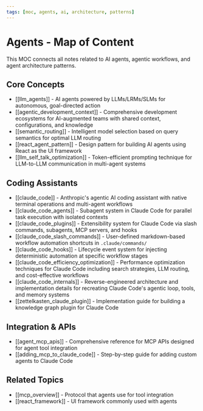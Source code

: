 ```yaml
---
tags: [moc, agents, ai, architecture, patterns]
---
```

# Agents - Map of Content

This MOC connects all notes related to AI agents, agentic workflows, and agent architecture patterns.

## Core Concepts

- [[llm_agents]] - AI agents powered by LLMs/LRMs/SLMs for autonomous, goal-directed action
- [[agentic_development_context]] - Comprehensive development ecosystems for AI-augmented teams with shared context, configurations, and knowledge
- [[semantic_routing]] - Intelligent model selection based on query semantics for optimal LLM routing
- [[react_agent_pattern]] - Design pattern for building AI agents using React as the UI framework
- [[llm_self_talk_optimization]] - Token-efficient prompting technique for LLM-to-LLM communication in multi-agent systems

## Coding Assistants

- [[claude_code]] - Anthropic's agentic AI coding assistant with native terminal operations and multi-agent workflows
- [[claude_code_agents]] - Subagent system in Claude Code for parallel task execution with isolated contexts
- [[claude_code_plugins]] - Extensibility system for Claude Code via slash commands, subagents, MCP servers, and hooks
- [[claude_code_slash_commands]] - User-defined markdown-based workflow automation shortcuts in `.claude/commands/`
- [[claude_code_hooks]] - Lifecycle event system for injecting deterministic automation at specific workflow stages
- [[claude_code_efficiency_optimization]] - Performance optimization techniques for Claude Code including search strategies, LLM routing, and cost-effective workflows
- [[claude_code_internals]] - Reverse-engineered architecture and implementation details for recreating Claude Code's agentic loop, tools, and memory systems
- [[zettelkasten_claude_plugin]] - Implementation guide for building a knowledge graph plugin for Claude Code

## Integration & APIs

- [[agent_mcp_apis]] - Comprehensive reference for MCP APIs designed for agent tool integration
- [[adding_mcp_to_claude_code]] - Step-by-step guide for adding custom agents to Claude Code

## Related Topics

- [[mcp_overview]] - Protocol that agents use for tool integration
- [[react_framework]] - UI framework commonly used with agents
